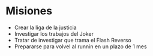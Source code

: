 # Misiones

* Crear la liga de la justicia
* Investigar los trabajos del Joker
* Tratar de investigar que trama el Flash Reverso
* Prepararse para volvel al runnin en un plazo de 1 mes
